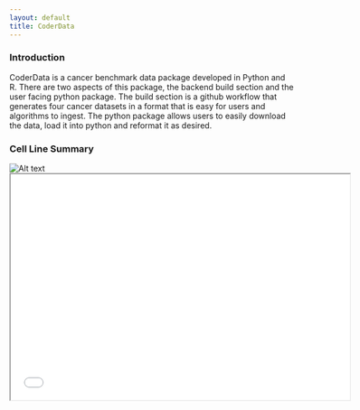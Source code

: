 ```yaml
---
layout: default
title: CoderData
---
```


<link rel="stylesheet" href="assets/css/style.css">


### Introduction
CoderData is a cancer benchmark data package developed in Python and R. 
There are two aspects of this package, the backend build section and the user facing python package.
The build section is a github workflow that generates four cancer datasets in a format that is easy for users and algorithms to ingest. 
The python package allows users to easily download the data, load it into python and reformat it as desired.

### Cell Line Summary


<img src="{{ 'assets/stats/cell_line_circos.png' | absolute_url }}" alt="Alt text" />

<iframe src="{{ 'assets/stats/Fig4_CCLE.pdf' | absolute_url }}" width="600" height="400"></iframe>
